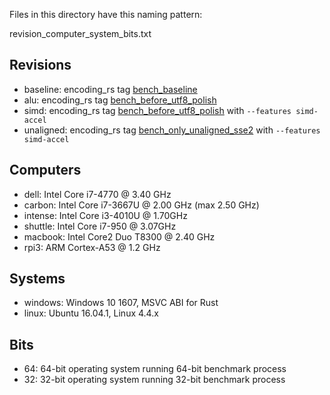 Files in this directory have this naming pattern:

revision_computer_system_bits.txt

## Revisions

* baseline: encoding_rs tag [bench_baseline][1]
* alu: encoding_rs tag [bench_before_utf8_polish][2]
* simd: encoding_rs tag [bench_before_utf8_polish][2] with `--features simd-accel`
* unaligned: encoding_rs tag [bench_only_unaligned_sse2][3] with `--features simd-accel`

[1]: https://github.com/hsivonen/encoding_rs/releases/tag/bench_baseline
[2]: https://github.com/hsivonen/encoding_rs/releases/tag/bench_before_utf8_polish
[3]: https://github.com/hsivonen/encoding_rs/releases/tag/bench_only_unaligned_sse2

## Computers

* dell: Intel Core i7-4770 @ 3.40 GHz
* carbon: Intel Core i7-3667U @ 2.00 GHz (max 2.50 GHz)
* intense: Intel Core i3-4010U @ 1.70GHz
* shuttle: Intel Core i7-950 @ 3.07GHz
* macbook: Intel Core2 Duo T8300 @ 2.40 GHz
* rpi3: ARM Cortex-A53 @ 1.2 GHz

## Systems

* windows: Windows 10 1607, MSVC ABI for Rust
* linux: Ubuntu 16.04.1, Linux 4.4.x

## Bits

* 64: 64-bit operating system running 64-bit benchmark process
* 32: 32-bit operating system running 32-bit benchmark process
